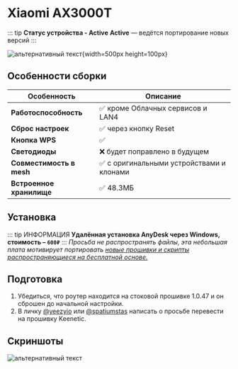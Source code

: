 # Xiaomi AX3000T <Badge type="keenetic" text="4.1.6" />

::: tip **Статус устройства - Active**
**Active** — ведётся портирование новых версий
:::

![альтернативный текст](/assets/images/wiki/guides/ax3000t/Image.png){width=500px height=100px}

## Особенности сборки

| Особенность              | Описание                                 |
|--------------------------|------------------------------------------|
| **Работоспособность**    | ✅ кроме Облачных сервисов и LAN4         |
| **Сброс настроек**       | ✅ через кнопку Reset                     |
| **Кнопка WPS**           | ✅                                        |
| **Светодиоды**           | ❌ будет поправлено в будущем             |
| **Совместимость в mesh** | ✅ с оригинальными устройствами и клонами |
| **Встроенное хранилище** | ✅ 48.3МБ                                 |

## Установка

::: tip ИНФОРМАЦИЯ
**Удалённая установка AnyDesk через Windows, стоимость – `600₽`**
:::
_Просьба не распространять файлы, эта небольшая плата мотивирует
портировать [новые прошивки и скрипты распространяющиеся на бесплатной основе.](https://t.me/keen_prt/4)_

## Подготовка

1. Убедиться, что роутер находится на стоковой прошивке 1.0.47 и он сброшен до начальной настройки.
2. В личку [@yeezyio](https://t.me/yeezyio) или [@spatiumstas](https://t.me/spatiumstas) написать о просьбе перевести на прошивку Keenetic.

## Скриншоты

![альтернативный текст](/assets/images/wiki/guides/ax3000t/system.jpg)